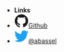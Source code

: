 - **Links**
- [![Github](assets/img/github.svg)Github](https://github.com/abassel)
- [![Twitter](assets/img/twitter.svg)@abassel](http://twitter.com/abassel)

[comment]: <> (- [![LinkedIn]&#40;assets/img/linkedin.svg&#41;LinkedIn]&#40;http://linkedin.com/abassel&#41;  )
[comment]: <> (- [![Code]&#40;assets/img/code.svg&#41;Demo Sandbox]&#40;https://codesandbox.io/s/xv36w4695o&#41;)
[comment]: <> (- [![NPM]&#40;assets/img/npm.svg&#41;NPM]&#40;https://www.npmjs.com/package/docsify-themeable&#41;)
